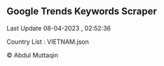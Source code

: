 

## Google Trends Keywords Scraper 
 
Last Update 08-04-2023 , 02:52:36

Country List :
VIETNAM.json



© Abdul Muttaqin 
